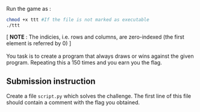 Run the game as :
```bash
chmod +x ttt #If the file is not marked as executable
./ttt
```
[ <b>NOTE</b> : The indicies, i.e. rows and columns, are zero-indexed (the first element is referred by 0) ] <br>
<br>
You task is to create a program that always draws or wins against the given program. Repeating this a 150 times and you earn you the flag.

## Submission instruction
Create a file `script.py` which solves the challenge. The first line of this file should contain a comment with the flag you obtained.
